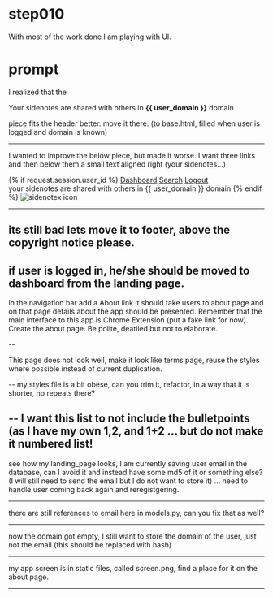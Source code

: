 # step010

With most of the work done I am playing with UI.

# prompt

I realized that the

<p class="domain-info">
        Your sidenotes are shared with others in <strong>{{ user_domain }}</strong> domain
    </p>

piece fits the header better. move it there. (to base.html, filled when user is logged and domain is known)

---
I wanted to improve the below piece, but made it worse. I want three links and then below them a small text aligned right (your sidenotes...)

<div class="nav-right">
                {% if request.session.user_id %}
                    <a href="{% url 'dashboard' %}" class="nav-link">Dashboard</a>
                    <a href="{% url 'url_sidenotes' %}" class="nav-link">Search</a>
                    <a href="{% url 'logout' %}" class="nav-link">Logout</a>
                    <br>
                    your sidenotes are shared with others in <span class="domain-info">{{ user_domain }}</span> domain
                {% endif %}
                <img src="{% static 'icon.png' %}" alt="sidenotex icon" class="nav-icon">
            </div>

---
its still bad lets move it to footer, above the copyright notice please.
-- 
if user is logged in, he/she should be moved to dashboard from the landing page.
-- 
in the navigation bar add a About link it should take users to about page and on that page details about the app should be presented. Remember that the main interface to this app is Chrome Extension (put a fake link for now). Create the about page. Be polite, deatiled but not to elaborate.

--

This page does not look well, make it look like terms page, reuse the styles where possible instead of current duplication. 

--
my styles file is a bit obese, can you trim it, refactor, in a way that it is shorter, no repeats there?

--
I want this list to not include the bulletpoints (as I have my own 1,2, and 1+2 ... but do not make it numbered list!
---

see how my landing_page looks, I am currently saving user email in the database, can I avoid it and instead have some md5 of it or something else? (I will still need to send the email but I do not want to store it) ... need to handle user coming back again and reregistgering. 

---
there are still references to email here in models.py, can you fix that as well? 

---
now the domain got empty, I still want to store the domain of the user, just not the email (this should be replaced with hash)

---

my app screen is in static files, called screen.png, find a place for it on the about page. 

---

